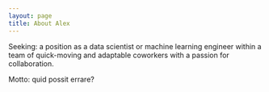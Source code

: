 ```yaml
---
layout: page
title: About Alex
---
```


Seeking: a position as a data scientist or machine learning engineer within a team of quick-moving and adaptable coworkers with a passion for collaboration.

Motto: quid possit errare?

